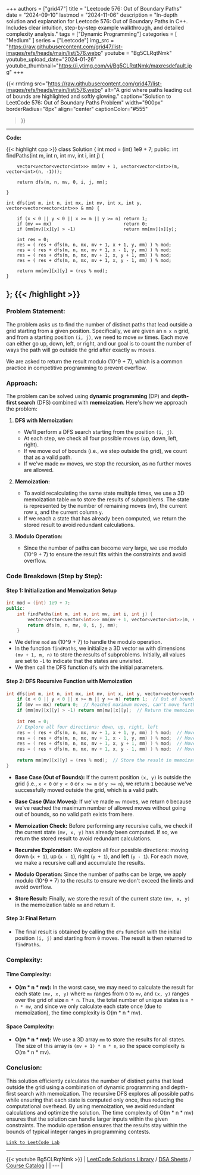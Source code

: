 
+++
authors = ["grid47"]
title = "Leetcode 576: Out of Boundary Paths"
date = "2024-09-10"
lastmod = "2024-11-06"
description = "In-depth solution and explanation for Leetcode 576: Out of Boundary Paths in C++. Includes clear intuition, step-by-step example walkthrough, and detailed complexity analysis."
tags = ["Dynamic Programming"]
categories = [
    "Medium"
]
series = ["Leetcode"]
img_src = "https://raw.githubusercontent.com/grid47/list-images/refs/heads/main/list/576.webp"
youtube = "Bg5CLRqtNmk"
youtube_upload_date="2024-01-26"
youtube_thumbnail="https://i.ytimg.com/vi/Bg5CLRqtNmk/maxresdefault.jpg"
+++


{{< rmtimg 
    src="https://raw.githubusercontent.com/grid47/list-images/refs/heads/main/list/576.webp" 
    alt="A grid where paths leading out of bounds are highlighted and softly glowing."
    caption="Solution to LeetCode 576: Out of Boundary Paths Problem"
    width="900px"
    borderRadius="8px"
    align="center" 
    captionColor="#555"
>}}
---
**Code:**

{{< highlight cpp >}}
class Solution {
    int mod = (int) 1e9 + 7;
public:
    int findPaths(int m, int n, int mv, int i, int j) {
        
        vector<vector<vector<int>>> mm(mv + 1, vector<vector<int>>(m, vector<int>(n, -1)));
        
        return dfs(m, n, mv, 0, i, j, mm);
        
    }
    
    int dfs(int m, int n, int mx, int mv, int x, int y, vector<vector<vector<int>>> & mm) {

        if (x < 0 || y < 0 || x >= m || y >= n) return 1;
        if (mv == mx)                           return 0;
        if (mm[mv][x][y] > -1)                  return mm[mv][x][y];

        int res = 0;
        res = ( res + dfs(m, n, mx, mv + 1, x + 1, y, mm) ) % mod;
        res = ( res + dfs(m, n, mx, mv + 1, x - 1, y, mm) ) % mod;
        res = ( res + dfs(m, n, mx, mv + 1, x, y + 1, mm) ) % mod;
        res = ( res + dfs(m, n, mx, mv + 1, x, y - 1, mm) ) % mod;

        return mm[mv][x][y] = (res % mod);
    }
};
{{< /highlight >}}
---

### Problem Statement:

The problem asks us to find the number of distinct paths that lead outside a grid starting from a given position. Specifically, we are given an `m x n` grid, and from a starting position `(i, j)`, we need to move `mv` times. Each move can either go up, down, left, or right, and our goal is to count the number of ways the path will go outside the grid after exactly `mv` moves.

We are asked to return the result modulo \(10^9 + 7\), which is a common practice in competitive programming to prevent overflow.

### Approach:

The problem can be solved using **dynamic programming** (DP) and **depth-first search** (DFS) combined with **memoization**. Here's how we approach the problem:

1. **DFS with Memoization:**
   - We'll perform a DFS search starting from the position `(i, j)`.
   - At each step, we check all four possible moves (up, down, left, right).
   - If we move out of bounds (i.e., we step outside the grid), we count that as a valid path.
   - If we've made `mv` moves, we stop the recursion, as no further moves are allowed.
   
2. **Memoization:**
   - To avoid recalculating the same state multiple times, we use a 3D memoization table `mm` to store the results of subproblems. The state is represented by the number of remaining moves (`mv`), the current row `x`, and the current column `y`.
   - If we reach a state that has already been computed, we return the stored result to avoid redundant calculations.

3. **Modulo Operation:**
   - Since the number of paths can become very large, we use modulo \(10^9 + 7\) to ensure the result fits within the constraints and avoid overflow.

### Code Breakdown (Step by Step):

#### Step 1: Initialization and Memoization Setup
```cpp
int mod = (int) 1e9 + 7;
public:
    int findPaths(int m, int n, int mv, int i, int j) {
        vector<vector<vector<int>>> mm(mv + 1, vector<vector<int>>(m, vector<int>(n, -1)));
        return dfs(m, n, mv, 0, i, j, mm);
    }
```
- We define `mod` as \(10^9 + 7\) to handle the modulo operation.
- In the function `findPaths`, we initialize a 3D vector `mm` with dimensions `(mv + 1, m, n)` to store the results of subproblems. Initially, all values are set to `-1` to indicate that the states are unvisited.
- We then call the DFS function `dfs` with the initial parameters.

#### Step 2: DFS Recursive Function with Memoization
```cpp
int dfs(int m, int n, int mx, int mv, int x, int y, vector<vector<vector<int>>> & mm) {
    if (x < 0 || y < 0 || x >= m || y >= n) return 1;  // Out of bounds: 1 valid path
    if (mv == mx) return 0;  // Reached maximum moves, can't move further
    if (mm[mv][x][y] > -1) return mm[mv][x][y];  // Return the memoized result
    
    int res = 0;
    // Explore all four directions: down, up, right, left
    res = ( res + dfs(m, n, mx, mv + 1, x + 1, y, mm) ) % mod;  // Move down
    res = ( res + dfs(m, n, mx, mv + 1, x - 1, y, mm) ) % mod;  // Move up
    res = ( res + dfs(m, n, mx, mv + 1, x, y + 1, mm) ) % mod;  // Move right
    res = ( res + dfs(m, n, mx, mv + 1, x, y - 1, mm) ) % mod;  // Move left
    
    return mm[mv][x][y] = (res % mod);  // Store the result in memoization table
}
```

- **Base Case (Out of Bounds):** If the current position `(x, y)` is outside the grid (i.e., `x < 0` or `y < 0` or `x >= m` or `y >= n`), we return `1` because we've successfully moved outside the grid, which is a valid path.
  
- **Base Case (Max Moves):** If we've made `mv` moves, we return `0` because we've reached the maximum number of allowed moves without going out of bounds, so no valid path exists from here.

- **Memoization Check:** Before performing any recursive calls, we check if the current state `(mv, x, y)` has already been computed. If so, we return the stored result to avoid redundant calculations.

- **Recursive Exploration:** We explore all four possible directions: moving down (`x + 1`), up (`x - 1`), right (`y + 1`), and left (`y - 1`). For each move, we make a recursive call and accumulate the results.

- **Modulo Operation:** Since the number of paths can be large, we apply modulo \(10^9 + 7\) to the results to ensure we don't exceed the limits and avoid overflow.

- **Store Result:** Finally, we store the result of the current state `(mv, x, y)` in the memoization table `mm` and return it.

#### Step 3: Final Return
- The final result is obtained by calling the `dfs` function with the initial position `(i, j)` and starting from `0` moves. The result is then returned to `findPaths`.

### Complexity:

#### Time Complexity:
- **O(m * n * mv):** In the worst case, we may need to calculate the result for each state `(mv, x, y)` where `mv` ranges from `0` to `mv`, and `(x, y)` ranges over the grid of size `m * n`. Thus, the total number of unique states is `m * n * mv`, and since we only calculate each state once (due to memoization), the time complexity is O(m * n * mv).

#### Space Complexity:
- **O(m * n * mv):** We use a 3D array `mm` to store the results for all states. The size of this array is `(mv + 1) * m * n`, so the space complexity is O(m * n * mv).

### Conclusion:

This solution efficiently calculates the number of distinct paths that lead outside the grid using a combination of dynamic programming and depth-first search with memoization. The recursive DFS explores all possible paths while ensuring that each state is computed only once, thus reducing the computational overhead. By using memoization, we avoid redundant calculations and optimize the solution. The time complexity of O(m * n * mv) ensures that the solution can handle larger inputs within the given constraints. The modulo operation ensures that the results stay within the bounds of typical integer ranges in programming contests.

[`Link to LeetCode Lab`](https://leetcode.com/problems/out-of-boundary-paths/description/)

---
{{< youtube Bg5CLRqtNmk >}}
| [LeetCode Solutions Library](https://grid47.xyz/leetcode/) / [DSA Sheets](https://grid47.xyz/sheets/) / [Course Catalog](https://grid47.xyz/courses/) |
| --- |
